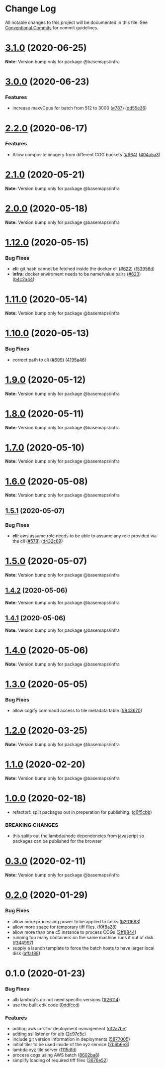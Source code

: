 # Change Log

All notable changes to this project will be documented in this file.
See [Conventional Commits](https://conventionalcommits.org) for commit guidelines.

# [3.1.0](https://github.com/linz/basemaps/compare/v3.0.0...v3.1.0) (2020-06-25)

**Note:** Version bump only for package @basemaps/infra





# [3.0.0](https://github.com/linz/basemaps/compare/v2.2.0...v3.0.0) (2020-06-23)


### Features

* increase maxvCpus for batch from 512 to 3000 ([#787](https://github.com/linz/basemaps/issues/787)) ([dd55e36](https://github.com/linz/basemaps/commit/dd55e36eebbfd34120e597cb2c3ee24aee2b2cf0))





# [2.2.0](https://github.com/linz/basemaps/compare/v2.1.0...v2.2.0) (2020-06-17)


### Features

* Allow composite imagery from different COG buckets ([#664](https://github.com/linz/basemaps/issues/664)) ([404a5a3](https://github.com/linz/basemaps/commit/404a5a3ad35ad6da5c8de6e1beebb134dcaec3ff))





# [2.1.0](https://github.com/linz/basemaps/compare/v2.0.0...v2.1.0) (2020-05-21)

**Note:** Version bump only for package @basemaps/infra





# [2.0.0](https://github.com/linz/basemaps/compare/v1.12.0...v2.0.0) (2020-05-18)

**Note:** Version bump only for package @basemaps/infra





# [1.12.0](https://github.com/linz/basemaps/compare/v1.11.0...v1.12.0) (2020-05-15)


### Bug Fixes

* **cli:** git hash cannot be fetched inside the docker cli ([#622](https://github.com/linz/basemaps/issues/622)) ([f53956d](https://github.com/linz/basemaps/commit/f53956de5f3be5b66b24d8ddf4794c4055558c6c))
* **infra:** docker enviroment needs to be name/value pairs ([#623](https://github.com/linz/basemaps/issues/623)) ([b4c2a44](https://github.com/linz/basemaps/commit/b4c2a44927e4bbdcfab9bda08460747f78e6b54b))





# [1.11.0](https://github.com/linz/basemaps/compare/v1.10.0...v1.11.0) (2020-05-14)

**Note:** Version bump only for package @basemaps/infra





# [1.10.0](https://github.com/linz/basemaps/compare/v1.9.0...v1.10.0) (2020-05-13)


### Bug Fixes

* correct path to cli ([#609](https://github.com/linz/basemaps/issues/609)) ([4195a46](https://github.com/linz/basemaps/commit/4195a468c482252b21799af73831eaa75164b12f))





# [1.9.0](https://github.com/linz/basemaps/compare/v1.8.0...v1.9.0) (2020-05-12)

**Note:** Version bump only for package @basemaps/infra





# [1.8.0](https://github.com/linz/basemaps/compare/v1.7.0...v1.8.0) (2020-05-11)

**Note:** Version bump only for package @basemaps/infra





# [1.7.0](https://github.com/linz/basemaps/compare/v1.6.0...v1.7.0) (2020-05-10)

**Note:** Version bump only for package @basemaps/infra





# [1.6.0](https://github.com/linz/basemaps/compare/v1.5.1...v1.6.0) (2020-05-08)

**Note:** Version bump only for package @basemaps/infra





## [1.5.1](https://github.com/linz/basemaps/compare/v1.5.0...v1.5.1) (2020-05-07)


### Bug Fixes

* **cli:** aws assume role needs to be able to assume any role provided via the cli ([#578](https://github.com/linz/basemaps/issues/578)) ([d432c89](https://github.com/linz/basemaps/commit/d432c891280bbf312d6a547c4ccb3a766eca3670))





# [1.5.0](https://github.com/linz/basemaps/compare/v1.4.2...v1.5.0) (2020-05-07)

**Note:** Version bump only for package @basemaps/infra





## [1.4.2](https://github.com/linz/basemaps/compare/v1.4.1...v1.4.2) (2020-05-06)

**Note:** Version bump only for package @basemaps/infra





## [1.4.1](https://github.com/linz/basemaps/compare/v1.4.0...v1.4.1) (2020-05-06)

**Note:** Version bump only for package @basemaps/infra





# [1.4.0](https://github.com/linz/basemaps/compare/v1.3.0...v1.4.0) (2020-05-06)

**Note:** Version bump only for package @basemaps/infra





# [1.3.0](https://github.com/linz/basemaps/compare/v1.2.0...v1.3.0) (2020-05-05)


### Bug Fixes

* allow cogify command access to tile metadata table ([9843670](https://github.com/linz/basemaps/commit/984367042bd384332213719e13086fde0dcfaeb7))





# [1.2.0](https://github.com/linz/basemaps/compare/v1.1.0...v1.2.0) (2020-03-25)

**Note:** Version bump only for package @basemaps/infra





# [1.1.0](https://github.com/linz/basemaps/compare/v1.0.0...v1.1.0) (2020-02-20)

**Note:** Version bump only for package @basemaps/infra





# [1.0.0](https://github.com/linz/basemaps/compare/v0.3.0...v1.0.0) (2020-02-18)


* refactor!: split packages out in preperation for publishing. ([c6f5cbb](https://github.com/linz/basemaps/commit/c6f5cbb5514659ce446460bc8637e7a00e403a49))


### BREAKING CHANGES

* this splits out the lambda/node dependencies from javascript so packages can be published for the browser





# [0.3.0](https://github.com/linz/basemaps/compare/v0.2.0...v0.3.0) (2020-02-11)

**Note:** Version bump only for package @basemaps/infra





# [0.2.0](https://github.com/linz/basemaps/compare/v0.1.0...v0.2.0) (2020-01-29)


### Bug Fixes

* allow more processing power to be applied to tasks ([b201683](https://github.com/linz/basemaps/commit/b201683f16be7a08bca2676d85cca018f9643d7b))
* allow more space for temporary tiff files. ([f0f8a28](https://github.com/linz/basemaps/commit/f0f8a285bdd140ec6c23df6121a51f9fec0a58bc))
* allow more than one c5 instance to process COGs ([2ff8844](https://github.com/linz/basemaps/commit/2ff884401836916a50c2f9d7500aefd28507ed08))
* running too many containers on the same machine runs it out of disk ([f344997](https://github.com/linz/basemaps/commit/f344997f2a27216eaf307413e31fcfdc3ca58a1a))
* supply a launch template to force the batch hosts to have larger local disk ([affaf88](https://github.com/linz/basemaps/commit/affaf88dcd9887187b58635203e51fc507612482))





# 0.1.0 (2020-01-23)


### Bug Fixes

* alb lambda's do not need specific versions ([1f26114](https://github.com/linz/basemaps/commit/1f26114b35a53d29387a1598c1ef5072a6b59bee))
* use the built cdk code ([0ddfccd](https://github.com/linz/basemaps/commit/0ddfccd6504bb4b167e9565edf4bcda3570431c8))


### Features

* adding aws cdk for deployment management ([df2a7be](https://github.com/linz/basemaps/commit/df2a7be665c85c9e14c64c57e79c963bbcf3c615))
* adding ssl listener for alb ([2c97c5c](https://github.com/linz/basemaps/commit/2c97c5c7ae3bd513ebf3b40a0c30907d538aa996))
* include git version information in deployments ([5877005](https://github.com/linz/basemaps/commit/5877005b2cb5d4e24eb1cfc9cd108fa332cacaeb))
* initial tiler to be used inside of the xyz service ([2b6b6e3](https://github.com/linz/basemaps/commit/2b6b6e305bb54324984d00a64db3fdbb1fc73ba5))
* lambda xyz tile server ([f115dfd](https://github.com/linz/basemaps/commit/f115dfd48ee352a8fc90abbfcbea15778f6c0961))
* process cogs using AWS batch ([8602ba8](https://github.com/linz/basemaps/commit/8602ba86db10c52267a71094c9836fc26f03bba5))
* simplify loading of required tiff files ([3676e52](https://github.com/linz/basemaps/commit/3676e52a03af44b74adba0218773bcd350427a0d))
